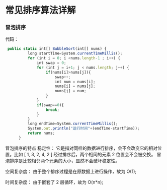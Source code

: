 # 常见排序算法详解

### 冒泡排序

代码：

```javascript
 public static int[] BubbleSort(int[] nums) {
          long startTime=System.currentTimeMillis();
          for (int i = 0; i <nums.length-1 ; i++) {
              int swap = 0;
              for (int j = i+1; j < nums.length; j++) {
                  if(nums[i]>nums[j]){
                      swap++;
                      int num = nums[i];
                      nums[i] = nums[j];
                      nums[j] = num;
                  }
              }
              if(swap==0){
                  break;
              }
          }
          long endTime=System.currentTimeMillis();
          System.out.println("运行时间"+(endTime-startTime));
          return nums;
      }
```
  
冒泡排序的特点
稳定性：
它是指对同样的数据进行排序，会不会改变它的相对位置。比如 [ 1, 3, 2, 4, 2 ] 经过排序后，两个相同的元素 2 位置会不会被交换。
冒泡排序是比较相邻两个元素的大小，显然不会破坏稳定性。

空间复杂度：
由于整个排序过程是在原数据上进行操作，故为 O(1);

时间复杂度：
由于嵌套了 2 层循环，故为 O(n*n);

